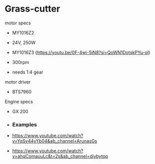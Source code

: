 # Grass-cutter

motor specs
- MY1016Z2
- 24V, 250W

- MY1016Z3 (https://youtu.be/0F-4wi-5iN8?si=QoWN1DotskPYu-ol)
- 300rpm
- needs 1:4 gear

motor driver
- BTS7960

Engine specs
- GX 200

- ### Examples
- https://www.youtube.com/watch?v=YqSv44yYb04&ab_channel=ArunasGs
- https://www.youtube.com/watch?v=ahqComauuLc&t=2s&ab_channel=diybytop


